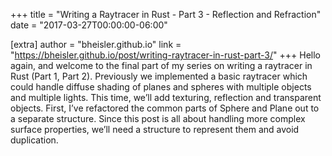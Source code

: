 +++
title = "Writing a Raytracer in Rust - Part 3 - Reflection and Refraction"
date = "2017-03-27T00:00:00-06:00"

[extra]
author = "bheisler.github.io"
link = "https://bheisler.github.io/post/writing-raytracer-in-rust-part-3/"
+++
Hello again, and welcome to the final part of my series on writing a raytracer in Rust (Part 1, Part 2). Previously we implemented a basic raytracer which could handle diffuse shading of planes and spheres with multiple objects and multiple lights. This time, we&rsquo;ll add texturing, reflection and transparent objects.
First, I&rsquo;ve refactored the common parts of Sphere and Plane out to a separate structure. Since this post is all about handling more complex surface properties, we&rsquo;ll need a structure to represent them and avoid duplication.